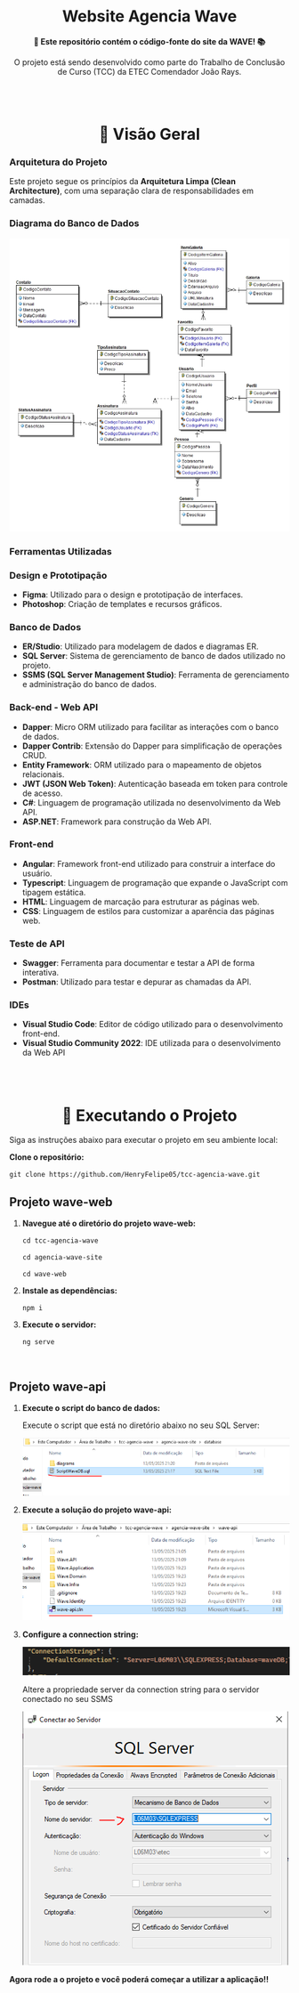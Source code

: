 <h1 align="center">Website Agencia Wave</h1>

<div align="center">
  <strong>🚀 Este repositório contém o código-fonte do site da WAVE! 📚</strong>
</div>

<div align="center">
  <p>O projeto está sendo desenvolvido como parte do Trabalho de Conclusão de Curso (TCC) da ETEC Comendador João Rays.</p>
</div>

<br />
<br />

<h1 align="center">🔭 Visão Geral</h1>

<h3>Arquitetura do Projeto</h3>

Este projeto segue os princípios da **Arquitetura Limpa (Clean Architecture)**, com uma separação clara de responsabilidades em camadas.

<h3>Diagrama do Banco de Dados</h3>

![Diagrama do Banco de Dados](./agencia-wave-site/database/diagrams/diagrama-db-wave.jpg)

<h3>Ferramentas Utilizadas </h3>

### Design e Prototipação
  - **Figma**: Utilizado para o design e prototipação de interfaces.
  - **Photoshop**: Criação de templates e recursos gráficos.

### Banco de Dados
  - **ER/Studio**: Utilizado para modelagem de dados e diagramas ER.
  - **SQL Server**: Sistema de gerenciamento de banco de dados utilizado no projeto.
  - **SSMS (SQL Server Management Studio)**: Ferramenta de gerenciamento e administração do banco de dados.

### Back-end - Web API
  - **Dapper**: Micro ORM utilizado para facilitar as interações com o banco de dados.
  - **Dapper Contrib**: Extensão do Dapper para simplificação de operações CRUD.
  - **Entity Framework**: ORM utilizado para o mapeamento de objetos relacionais.
  - **JWT (JSON Web Token)**: Autenticação baseada em token para controle de acesso.
  - **C#**: Linguagem de programação utilizada no desenvolvimento da Web API.
  - **ASP.NET**: Framework para construção da Web API.

### Front-end
  - **Angular**: Framework front-end utilizado para construir a interface do usuário.
  - **Typescript**: Linguagem de programação que expande o JavaScript com tipagem estática.
  - **HTML**: Linguagem de marcação para estruturar as páginas web.
  - **CSS**: Linguagem de estilos para customizar a aparência das páginas web.

### Teste de API
  - **Swagger**: Ferramenta para documentar e testar a API de forma interativa.
  - **Postman**: Utilizado para testar e depurar as chamadas da API.

### IDEs
  - **Visual Studio Code**: Editor de código utilizado para o desenvolvimento front-end.
  - **Visual Studio Community 2022**: IDE utilizada para o desenvolvimento da Web API

<br />
<br />

<h1 align="center">🚀 Executando o Projeto</h1>

Siga as instruções abaixo para executar o projeto em seu ambiente local:

**Clone o repositório:**

   ```
   git clone https://github.com/HenryFelipe05/tcc-agencia-wave.git
   ```

<h2>Projeto wave-web</h2>

1. **Navegue até o diretório do projeto wave-web:**

   ```
   cd tcc-agencia-wave
   ```
   ```
   cd agencia-wave-site
   ```
   ```
   cd wave-web
   ```

2. **Instale as dependências:**

   ```
   npm i
   ```

3. **Execute o servidor:**

   ```
   ng serve
   ```

<br />

<h2>Projeto wave-api</h2>

1. **Execute o script do banco de dados:**

   <p>Execute o script que está no diretório abaixo no seu SQL Server:</p>
   <img src="./readme-img/scriptdb.PNG" alt="conexão com o sql server">  
   
2. **Execute a solução do projeto wave-api:**
   
   <img src="./readme-img/solution.PNG" alt="solução projeto wave-api">   
   
4. **Configure a connection string:**

   <img src="./readme-img/appsettings.PNG" alt="appsettings.json">   

   <p>Altere a propriedade server da connection string para o servidor conectado no seu SSMS</p>
   <img src="./readme-img/serversql.PNG" alt="conexão com o sql server">  

**Agora rode a o projeto e você poderá começar a utilizar a aplicação!!**

